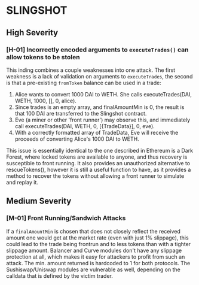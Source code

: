# SLINGSHOT

## High Severity

### [H-01] Incorrectly encoded arguments to `executeTrades()` can allow tokens to be stolen

This inding combines a couple weaknesses into one attack. The first weakness is a lack of validation on arguments to `executeTrades`, the second is that a pre-existing `fromToken` balance can be used in a trade:

1. Alice wants to convert 1000 DAI to WETH. She calls executeTrades(DAI, WETH, 1000, [], 0, alice).
2. Since trades is an empty array, and finalAmountMin is 0, the result is that 100 DAI are transferred to the Slingshot contract.
3. Eve (a miner or other 'front runner') may observe this, and immediately call executeTrades(DAI, WETH, 0, [{TradeData}], 0, eve).
4. With a correctly formatted array of TradeData, Eve will receive the proceeds of converting Alice's 1000 DAI to WETH.

This issue is essentially identical to the one described in Ethereum is a Dark Forest, where locked tokens are available to anyone, and thus recovery is susceptible to front running. It also provides an unauthorized alternative to rescueTokens(), however it is still a useful function to have, as it provides a method to recover the tokens without allowing a front runner to simulate and replay it.

## Medium Severity

### [M-01] Front Running/Sandwich Attacks

If a `finalAmountMin` is chosen that does not closely reflect the received amount one would get at the market rate (even with just 1% slippage), this could lead to the trade being frontrun and to less tokens than with a tighter slippage amount. Balancer and Curve modules don't have any slippage protection at all, which makes it easy for attackers to profit from such an attack. The min. amount returned is hardcoded to 1 for both protocols. The Sushiswap/Uniswap modules are vulnerable as well, depending on the calldata that is defined by the victim trader.
